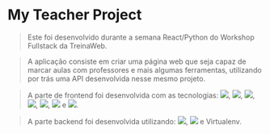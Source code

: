 # My Teacher Project
> Este foi desenvolvido durante a semana React/Python do Workshop Fullstack da TreinaWeb.

>A aplicação consiste em criar uma página web que seja capaz de marcar aulas com professores e mais algumas ferramentas, utilizando por trás uma API desenvolvida nesse mesmo projeto.

>A parte de frontend foi desenvolvida com as tecnologias: <img src="https://img.shields.io/badge/-HTML5-orange?style=for-the-badge&logo=html5&logoColor=white"/>, <img src="https://img.shields.io/badge/-CSS-blue?style=for-the-badge&logo=css3&logoColor=white"/>, <img src="https://img.shields.io/badge/-JavaScript-yellow?style=for-the-badge&logo=javascript&logoColor=white"/>, <img src="https://img.shields.io/badge/react-%2320232a.svg?style=for-the-badge&logo=react&logoColor=%2361DAFB"/>, <img src="https://img.shields.io/badge/-TypeScript-lightblue?style=for-the-badge&logo=typescript&logoColor=white"/>, <img src="https://img.shields.io/badge/-NextJs-black?style=for-the-badge&logo=nextdotjs&logoColor=white"/> e <img src="https://img.shields.io/badge/-JSX-blue?style=for-the-badge&logo=react&logoColor=white"/>.

>A parte backend foi desenvolvida utilizando: <img src='https://img.shields.io/badge/python-3670A0?style=for-the-badge&logo=python&logoColor=ffdd54'/>, <img src='https://img.shields.io/badge/django-%23092E20.svg?style=for-the-badge&logo=django&logoColor=white'/> e Virtualenv.
